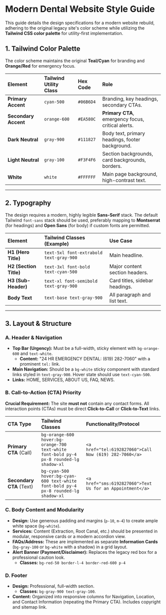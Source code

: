 # Modern Dental Website Style Guide

This guide details the design specifications for a modern website rebuild, adhering to the original legacy site's color scheme while utilizing the **Tailwind CSS color palette** for utility-first implementation.

## 1. Tailwind Color Palette

The color scheme maintains the original **Teal/Cyan** for branding and **Orange/Red** for emergency focus.

| Element              | Tailwind Utility Class | Hex Code  | Role                                               |
| :------------------- | :--------------------- | :-------- | :------------------------------------------------- |
| **Primary Accent**   | `cyan-500`             | `#06B6D4` | Branding, key headings, secondary CTAs.            |
| **Secondary Accent** | `orange-600`           | `#EA580C` | **Primary CTA**, emergency focus, critical alerts. |
| **Dark Neutral**     | `gray-900`             | `#111827` | Body text, primary headings, footer background.    |
| **Light Neutral**    | `gray-100`             | `#F3F4F6` | Section backgrounds, card backgrounds, borders.    |
| **White**            | `white`                | `#FFFFFF` | Main page background, high-contrast text.          |

---

## 2. Typography

The design requires a modern, highly legible **Sans-Serif** stack. The default Tailwind `font-sans` stack should be used, preferably mapping to **Montserrat** (for headings) and **Open Sans** (for body) if custom fonts are permitted.

| Element                | Tailwind Classes (Example)              | Use Case                       |
| :--------------------- | :-------------------------------------- | :----------------------------- |
| **H1 (Hero Title)**    | `text-5xl font-extrabold text-gray-900` | Main headline.                 |
| **H2 (Section Title)** | `text-3xl font-bold text-cyan-500`      | Major content section headers. |
| **H3 (Sub-Header)**    | `text-xl font-semibold text-gray-900`   | Card titles, sidebar headings. |
| **Body Text**          | `text-base text-gray-900`               | All paragraph and list text.   |

---

## 3. Layout & Structure

### A. Header & Navigation

- **Top Bar (Urgency):** Must be a full-width, sticky element with `bg-orange-600` and `text-white`.
  - **Content:** "24 HR EMERGENCY DENTAL: (619) 282-7060" with a prominent `tel:` link.
- **Main Navigation:** Should be a `bg-white` sticky component with standard links styled in `text-gray-900`. Hover state should use `text-cyan-500`.
- **Links:** HOME, SERVICES, ABOUT US, FAQ, NEWS.

### B. Call-to-Action (CTA) Priority

**Crucial Requirement:** The site **must not** contain any contact forms. All interaction points (CTAs) must be direct **Click-to-Call** or **Click-to-Text** links.

| CTA Type                 | Tailwind Classes                                                                        | Functionality/Protocol                                    |
| :----------------------- | :-------------------------------------------------------------------------------------- | :-------------------------------------------------------- |
| **Primary CTA** (Call)   | `bg-orange-600 hover:bg-orange-700 text-white font-bold py-4 px-8 rounded-lg shadow-xl` | `<a href="tel:6192827060">Call Now (619) 282-7060</a>`    |
| **Secondary CTA** (Text) | `bg-cyan-500 hover:bg-cyan-600 text-white font-bold py-4 px-8 rounded-lg shadow-xl`     | `<a href="sms:6192827060">Text Us for an Appointment</a>` |

### C. Body Content and Modularity

- **Design:** Use generous padding and margins (`p-10`, `m-4`) to create ample white space (`bg-white`).
- **Services:** Content (Extraction, Root Canal, etc.) should be presented in modular, responsive cards or a modern accordion view.
- **FAQs/Address:** These are implemented as separate **Information Cards** (`bg-gray-100` or `bg-white` with a shadow) in a grid layout.
- **Alert Banner (Payment/Disclaimer):** Replaces the legacy red box for a professional caution look.
  - **Classes:** `bg-red-50 border-l-4 border-red-600 p-4`

### D. Footer

- **Design:** Professional, full-width section.
  - **Classes:** `bg-gray-900 text-gray-100`.
- **Content:** Organized into responsive columns for Navigation, Location, and Contact Information (repeating the Primary CTA). Includes copyright and sitemap link.
